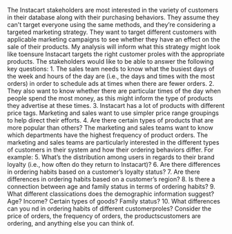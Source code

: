 The Instacart stakeholders are most interested in the variety of customers in their database along with their purchasing behaviors. They assume they can't target everyone using the same methods, and they’re considering a targeted marketing strategy. They want to target different customers with applicable marketing campaigns to see whether they have an effect on the sale of their products. My analysis will inform what this strategy might look like toensure Instacart targets the right customer proles with the appropriate products. The stakeholders would like to be able to answer the following key questions: 1. The sales team needs to know what the busiest days of the week and hours of the day are (i.e., the days and times with the most orders) in order to schedule ads at times when there are fewer orders. 2. They also want to know whether there are particular times of the day when people spend the most money, as this might inform the type of products they advertise at these times. 3. Instacart has a lot of products with different price tags. Marketing and sales want to use simpler price range groupings to help direct their efforts. 4. Are there certain types of products that are more popular than others? The marketing and sales teams want to know which departments have the highest frequency of product orders. The marketing and sales teams are particularly interested in the different types of customers in their system and how their ordering behaviors differ. For example: 5. What’s the distribution among users in regards to their brand loyalty (i.e., how often do they return to Instacart)? 6. Are there differences in ordering habits based on a customer’s loyalty status? 7. Are there differences in ordering habits based on a customer’s region? 8. Is there a connection between age and family status in terms of ordering
habits? 9. What different classications does the demographic information suggest? Age? Income? Certain types of goods? Family status? 10. What differences can you nd in ordering habits of different customerproles? Consider the price of orders, the frequency of orders, the productscustomers are ordering, and anything else you can think of.


